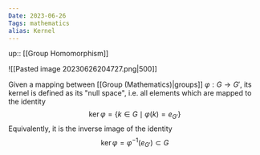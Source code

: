 ```yaml
---
Date: 2023-06-26
Tags: mathematics
alias: Kernel
---
```

up:: [[Group Homomorphism]]

![[Pasted image 20230626204727.png|500]]

Given a mapping between [[Group (Mathematics)|groups]] $\varphi: G \to G'$, its kernel is defined as its "null space", i.e. all elements which are mapped to the identity
$$\ker \varphi = \{k \in G \mid \varphi(k) = e_{G'}\}$$
Equivalently, it is the inverse image of the identity 
$$\ker\varphi = \varphi^{-1}(e_{G'}) \subset G$$